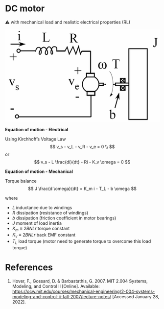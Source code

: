 # DC motor 
:warning: with mechanical load and realistic electrical properties (RL)

![dc motor model](../images/dc-p9-64.png)

**Equation of motion - Electrical**

Using Kirchhoff’s Voltage Law
$$
v_s - v_L - v_R - v_e = 0  \\
$$
or
$$
v_s - L \frac{di}{dt} - Ri - K_v \omega = 0
$$

**Equation of motion - Mechanical**

Torque balance
$$
J \frac{d \omega}{dt} = K_m i - T_L - b \omega
$$

where
- $L$ inductance due to windings
- $R$ dissipation (resistance of windings)
- $b$ dissipation (friction coefficient in motor bearings)
- $J$ moment of load inertia
- $K_m \equiv 2BNLr$ torque constant
- $K_v \equiv 2BNLr$ back EMF constant
- $T_L$ load torque (motor need to generate torque to overcome this load torque)


# References
1. Hover, F., Gossard, D. & Barbastathis, G. 2007. MIT 2.004 Systems, Modeling, and Control II [Online]. Available: https://ocw.mit.edu/courses/mechanical-engineering/2-004-systems-modeling-and-control-ii-fall-2007/lecture-notes/ [Accessed January 28, 2022].
